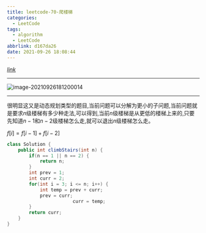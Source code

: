 ```yaml
---
title: leetcode-70-爬楼梯
categories:
  - LeetCode
tags:
  - algorithm
  - LeetCode
abbrlink: d167da26
date: 2021-09-26 18:08:44
---
```


[$link$](https://leetcode-cn.com/problems/climbing-stairs/)

<hr/>

![image-20210926181200014](https://gitee.com/cao_ziqiang/img/raw/master/20210926181200.png)

<hr/>

很明显这又是动态规划类型的题目,当前问题可以分解为更小的子问题,当前问题就是要求$n$级楼梯有多少种走法,可以得到,当前$n$级楼梯是从更低的楼梯上来的,只要先知道$n-1$和$n-2$级楼梯怎么走,就可以退出$n$级楼梯怎么走。

$f[i] = f[i-1]+f[i-2]$

```java
class Solution {
    public int climbStairs(int n) {
        if(n == 1 || n == 2) {
            return n;
        }
        int prev = 1;
        int curr = 2;
        for(int i = 3; i <= n; i++) {
            int temp = prev + curr;
            prev = curr;
                        curr = temp;
        }
        return curr;
    }
}
```

